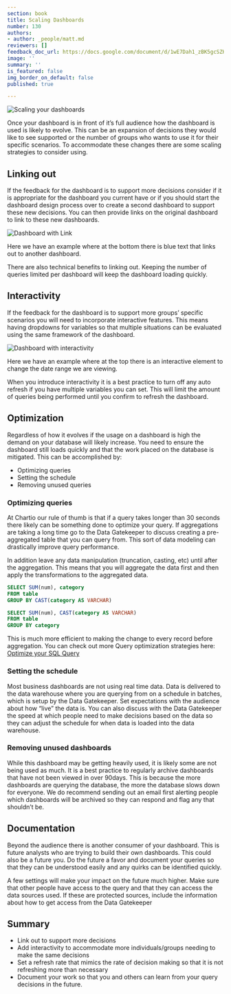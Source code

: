 ```yaml
---
section: book
title: Scaling Dashboards
number: 130
authors:
- author: _people/matt.md
reviewers: []
feedback_doc_url: https://docs.google.com/document/d/1wE7Dah1_zBK5gcSZHdyrdsmzvuiw_mYuIln7vc0W1dU/edit?usp=sharing
image: ''
summary: ''
is_featured: false
img_border_on_default: false
published: true

---
```

![Scaling your dashboards](/assets/images/how-to-design-a-dashboard/scaling_dashboards/scaling.png)

Once your dashboard is in front of it’s full audience how the dashboard is used is likely to evolve. This can be an expansion of decisions they would like to see supported or the number of groups who wants to use it for their specific scenarios. To accommodate these changes there are some scaling strategies to consider using.

## Linking out

If the feedback for the dashboard is to support more decisions consider if it is appropriate for the dashboard you current have or if you should start the dashboard design process over to create a second dashboard to support these new decisions. You can then provide links on the original dashboard to link to these new dashboards.

![Dashboard with Link](/assets/images/how-to-design-a-dashboard/scaling_dashboards/dashboard.png)

Here we have an example where at the bottom there is blue text that links out to another dashboard.

There are also technical benefits to linking out. Keeping the number of queries limited per dashboard will keep the dashboard loading quickly.

## Interactivity

If the feedback for the dashboard is to support more groups’ specific scenarios you will need to incorporate interactive features. This means having dropdowns for variables so that multiple situations can be evaluated using the same framework of the dashboard.

![Dashboard with interactivity](/assets/images/how-to-design-a-dashboard/scaling_dashboards/interactive.png)

Here we have an example where at the top there is an interactive element to change the date range we are viewing.

When you introduce interactivity it is a best practice to turn off any auto refresh if you have multiple variables you can set. This will limit the amount of queries being performed until you confirm to refresh the dashboard.

## Optimization

Regardless of how it evolves if the usage on a dashboard is high the demand on your database will likely increase. You need to ensure the dashboard still loads quickly and that the work placed on the database is mitigated. This can be accomplished by:

* Optimizing queries
* Setting the schedule
* Removing unused queries

### Optimizing queries

At Chartio our rule of thumb is that if a query takes longer than 30 seconds there likely can be something done to optimize your query. If aggregations are taking a long time go to the Data Gatekeeper to discuss creating a pre-aggregated table that you can query from. This sort of data modeling can drastically improve query performance.

In addition leave any data manipulation (truncation, casting, etc) until after the aggregation. This means that you will aggregate the data first and then apply the transformations to the aggregated data.

```sql
SELECT SUM(num), category
FROM table
GROUP BY CAST(category AS VARCHAR)
```

```sql
SELECT SUM(num), CAST(category AS VARCHAR)
FROM table
GROUP BY category
```

This is much more efficient to making the change to every record before aggregation. You can check out more Query optimization strategies here: [Optimize your SQL Query](https://dataschool.com/learn/optimize-your-sql-query)

### Setting the schedule

Most business dashboards are not using real time data. Data is delivered to the data warehouse where you are querying from on a schedule in batches, which is setup by the Data Gatekeeper. Set expectations with the audience about how “live” the data is. You can also discuss with the Data Gatekeeper the speed at which people need to make decisions based on the data so they can adjust the schedule for when data is loaded into the data warehouse.

### Removing unused dashboards

While this dashboard may be getting heavily used, it is likely some are not being used as much. It is a best practice to regularly archive dashboards that have not been viewed in over 90days. This is because the more dashboards are querying the database, the more the database slows down for everyone. We do recommend sending out an email first alerting people which dashboards will be archived so they can respond and flag any that shouldn’t be.

## Documentation

Beyond the audience there is another consumer of your dashboard. This is future analysts who are trying to build their own dashboards. This could also be a future you. Do the future a favor and document your queries so that they can be understood easily and any quirks can be identified quickly.

A few settings will make your impact on the future much higher. Make sure that other people have access to the query and that they can access the data sources used. If these are protected sources, include the information about how to get access from the Data Gatekeeper

## Summary

* Link out to support more decisions
* Add interactivity to accommodate more individuals/groups needing to make the same decisions
* Set a refresh rate that mimics the rate of decision making so that it is not refreshing more than necessary
* Document your work so that you and others can learn from your query decisions in the future.
